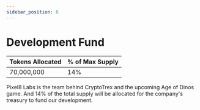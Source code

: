 ```yaml
---
sidebar_position: 6
---
```


# Development Fund

| Tokens Allocated | % of Max Supply |
| ---------------- | --------------- |
| 70,000,000       | 14%             |

Pixel8 Labs is the team behind CryptoTrex and the upcoming Age of Dinos game. And 14% of the total supply will be allocated for the company's treasury to fund our development.
